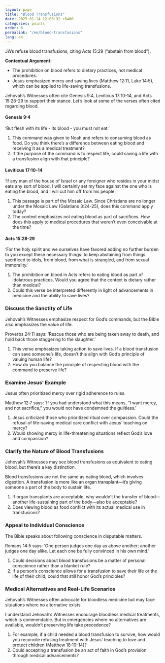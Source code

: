 ```yaml
---
layout: page
title: "Blood Transfusions"
date: 2025-01-14 12:03:32 +0400
categories: points
order: 6
permalink: "/en/blood-transfusions"
lang: en
---
```


JWs refuse blood transfusions, citing Acts 15:29 (“abstain from blood”).

**Contextual Argument:**

- The prohibition on blood refers to dietary practices, not medical procedures.
- Jesus emphasized mercy and saving lives (Matthew 12:11, Luke 14:5), which can be applied to life-saving transfusions.

<!--more-->

Jehovah’s Witnesses often cite Genesis 9:4, Leviticus 17:10-14, and Acts 15:28-29 to support their stance. Let’s look at
some of the verses often cited regarding blood.

#### Genesis 9:4

‘But flesh with its life - its blood - you must not eat.’

1. This command was given to Noah and refers to consuming blood as food. Do you think there’s a difference between
   eating blood and receiving it as a medical treatment?
2. If the purpose of the command is to respect life, could saving a life with a transfusion align with that principle?

#### Leviticus 17:10-14

‘If any man of the house of Israel or any foreigner who resides in your midst eats any sort of blood, I will certainly
set my face against the one who is eating the blood, and I will cut him off from his people.’

1. This passage is part of the Mosaic Law. Since Christians are no longer under the Mosaic Law (Galatians 3:24-25), does
   this command apply today?
2. The context emphasizes not eating blood as part of sacrifices. How does this apply to medical procedures that weren’t
   even conceivable at the time?

#### Acts 15:28-29

‘For the holy spirit and we ourselves have favored adding no further burden to you except these necessary things: to
keep abstaining from things sacrificed to idols, from blood, from what is strangled, and from sexual immorality.’

1. The prohibition on blood in Acts refers to eating blood as part of idolatrous practices. Would you agree that the
   context is dietary rather than medical?
2. Could this verse be interpreted differently in light of advancements in medicine and the ability to save lives?

### Discuss the Sanctity of Life

Jehovah’s Witnesses emphasize respect for God’s commands, but the Bible also emphasizes the value of life.

Proverbs 24:11 says: ‘Rescue those who are being taken away to death, and hold back those staggering to the slaughter.’

1. This verse emphasizes taking action to save lives. If a blood transfusion can save someone’s life, doesn’t this align
   with God’s principle of valuing human life?
2. How do you balance the principle of respecting blood with the command to preserve life?

### Examine Jesus’ Example

Jesus often prioritized mercy over rigid adherence to rules.

Matthew 12:7 says: ‘If you had understood what this means, “I want mercy, and not sacrifice,” you would not have
condemned the guiltless.’

1. Jesus criticized those who prioritized ritual over compassion. Could the refusal of life-saving medical care conflict
   with Jesus’ teaching on mercy?
2. Would showing mercy in life-threatening situations reflect God’s love and compassion?

### Clarify the Nature of Blood Transfusions

Jehovah’s Witnesses may see blood transfusions as equivalent to eating blood, but there’s a key distinction.

Blood transfusions are not the same as eating blood, which involves digestion. A transfusion is more like an organ
transplant—it’s giving someone a part of the body to sustain life.

1. If organ transplants are acceptable, why wouldn’t the transfer of blood—another life-sustaining part of the body—also
   be acceptable?
2. Does viewing blood as food conflict with its actual medical use in transfusions?

### Appeal to Individual Conscience

The Bible speaks about following conscience in disputable matters.

Romans 14:5 says: ‘One person judges one day as above another; another judges one day alike. Let each one be fully
convinced in his own mind.’

1. Could decisions about blood transfusions be a matter of personal conscience rather than a blanket rule?
2. If a person’s conscience allows for a transfusion to save their life or the life of their child, could that still
   honor God’s principles?

### Medical Alternatives and Real-Life Scenarios

Jehovah’s Witnesses often advocate for bloodless medicine but may face situations where no alternative exists.

I understand Jehovah’s Witnesses encourage bloodless medical treatments, which is commendable. But in emergencies where
no alternatives are available, wouldn’t preserving life take precedence?

1. For example, if a child needed a blood transfusion to survive, how would you reconcile refusing treatment with Jesus’
   teaching to love and protect children (Matthew 18:10-14)?
2. Could accepting a transfusion be an act of faith in God’s provision through medical advancements?